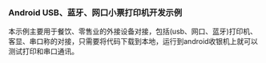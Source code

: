 ### Android USB、蓝牙、网口小票打印机开发示例
本示例主要用于餐饮、零售业的外接设备对接，包括(usb、网口、蓝牙)打印机、客显、串口称的对接，只需要将代码下载到本地，运行到android收银机上就可以测试打印和串口通讯。
